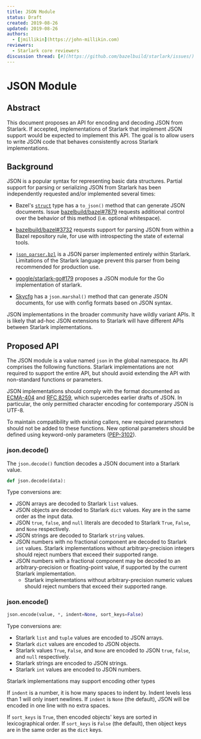 ```yaml
---
title: JSON Module
status: Draft
created: 2019-08-26
updated: 2019-08-26
authors:
  - [jmillikin](https://john-millikin.com)
reviewers:
  - Starlark core reviewers
discussion thread: [#](https://github.com/bazelbuild/starlark/issues/)
---
```


# JSON Module

## Abstract

This document proposes an API for encoding and decoding JSON from Starlark. If accepted, implementations of Starlark
that implement JSON support would be expected to implement this API. The goal is to allow users to write JSON code that
behaves consistently across Starlark implementations.

## Background

JSON is a popular syntax for representing basic data structures. Partial support for parsing or serializing JSON from
Starlark has been independently requested and/or implemented several times:

* Bazel's [`struct`](https://docs.bazel.build/versions/master/skylark/lib/struct.html) type has a `to_json()` method
  that can generate JSON documents. Issue [bazelbuild/bazel#7879](https://github.com/bazelbuild/bazel/issues/7879)
  requests additional control over the behavior of this method (i.e. optional whitespace).

* [bazelbuild/bazel#3732](https://github.com/bazelbuild/bazel/issues/3732) requests support for parsing JSON from
  within a Bazel repository rule, for use with introspecting the state of external tools.

* [`json_parser.bzl`](https://github.com/erickj/bazel_json) is a JSON parser implemented entirely within Starlark.
  Limitations of the Starlark language prevent this parser from being recommended for production use.

* [google/starlark-go#179](https://github.com/google/starlark-go/pull/179) proposes a JSON module for the Go
  implementation of starlark.

* [Skycfg](https://github.com/stripe/skycfg) has a `json.marshal()` method that can generate JSON documents, for use
  with config formats based on JSON syntax.

JSON implementations in the broader community have wildly variant APIs. It is likely that ad-hoc JSON extensions to
Starlark will have different APIs between Starlark implementations.

## Proposed API

The JSON module is a value named `json` in the global namespace. Its API comprises the following functions. Starlark
implementations are not required to support the entire API, but should avoid extending the API with non-standard
functions or parameters.

JSON implementations should comply with the format documented as
[ECMA-404](https://www.ecma-international.org/publications/standards/Ecma-404.htm) and
[RFC 8259](https://www.rfc-editor.org/rfc/rfc8259.html), which supercedes earlier drafts of JSON. In particular, the
only permitted character encoding for contemporary JSON is UTF-8.

To maintain compatibility with existing callers, new required parameters should not be added to these functions. New
optional parameters should be defined using keyword-only parameters
([PEP-3102](https://www.python.org/dev/peps/pep-3102/)).

### json.decode()

The `json.decode()` function decodes a JSON document into a Starlark value.

```python
def json.decode(data):
```

Type conversions are:
* JSON arrays are decoded to Starlark `list` values.
* JSON objects are decoded to Starlark `dict` values. Key are in the same order as the input data.
* JSON `true`, `false`, and `null` literals are decoded to Starlark `True`, `False`, and `None` respectively.
* JSON strings are decoded to Starlark `string` values.
* JSON numbers with no fractional component are decoded to Starlark `int` values. Starlark implementations without
  arbitrary-precision integers should reject numbers that exceed their supported range.
* JSON numbers with a fractional component may be decoded to an arbitrary-precision or floating-point value, if
  supported by the current Starlark implementation.
  * Starlark implementations without arbitrary-precision numeric values should reject numbers that exceed their
    supported range.

### json.encode()

```python
json.encode(value, *, indent=None, sort_keys=False)
```

Type conversions are:
* Starlark `list` and `tuple` values are encoded to JSON arrays.
* Starlark `dict` values are encoded to JSON objects.
* Starlark values `True`, `False`, and `None` are encoded to JSON `true`, `false`, and `null` respectively.
* Starlark strings are encoded to JSON strings.
* Starlark `int` values are encoded to JSON numbers.

Starlark implementations may support encoding other types

If `indent` is a number, it is how many spaces to indent by. Indent levels less than 1 will only insert newlines.
If `indent` is `None` (the default), JSON will be encoded in one line with no extra spaces.

If `sort_keys` is `True`, then encoded objects' keys are sorted in lexicographical order. If `sort_keys` is `False`
(the default), then object keys are in the same order as the `dict` keys.
